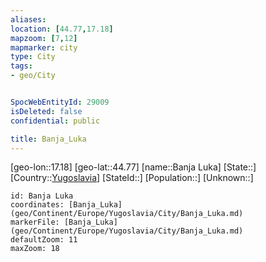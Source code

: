 ```yaml
---
aliases: 
location: [44.77,17.18]
mapzoom: [7,12] 
mapmarker: city 
type: City
tags:
- geo/City


SpocWebEntityId: 29009
isDeleted: false
confidential: public

title: Banja_Luka
---
```

[geo-lon::17.18]
[geo-lat::44.77]
[name::Banja Luka]
[State::]
[Country::[Yugoslavia](geo/Continent/Europe/Yugoslavia.md)]
[StateId::]
[Population::]
[Unknown::]


```leaflet
id: Banja Luka
coordinates: [Banja_Luka](geo/Continent/Europe/Yugoslavia/City/Banja_Luka.md)
markerFile: [Banja_Luka](geo/Continent/Europe/Yugoslavia/City/Banja_Luka.md)
defaultZoom: 11 
maxZoom: 18
```


